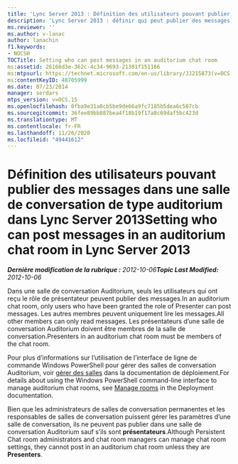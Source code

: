 ```yaml
---
title: 'Lync Server 2013 : Définition des utilisateurs pouvant publier des messages dans une salle de conversation de type auditorium'
description: 'Lync Server 2013 : définir qui peut publier des messages dans une salle de conversation Auditorium.'
ms.reviewer: ''
ms.author: v-lanac
author: lanachin
f1.keywords:
- NOCSH
TOCTitle: Setting who can post messages in an auditorium chat room
ms:assetid: 26168d3e-362c-4c34-9693-21301f151166
ms:mtpsurl: https://technet.microsoft.com/en-us/library/JJ215873(v=OCS.15)
ms:contentKeyID: 48705999
ms.date: 07/23/2014
manager: serdars
mtps_version: v=OCS.15
ms.openlocfilehash: 0fba9e31a0cb5be9de66a9fc7185b5dea6c507cb
ms.sourcegitcommit: 36fee89bb887bea4f18b19f17a8c69daf5bc423d
ms.translationtype: MT
ms.contentlocale: fr-FR
ms.lasthandoff: 11/26/2020
ms.locfileid: "49441612"
---
```

# <a name="setting-who-can-post-messages-in-an-auditorium-chat-room-in-lync-server-2013"></a><span data-ttu-id="36d82-103">Définition des utilisateurs pouvant publier des messages dans une salle de conversation de type auditorium dans Lync Server 2013</span><span class="sxs-lookup"><span data-stu-id="36d82-103">Setting who can post messages in an auditorium chat room in Lync Server 2013</span></span>

<div data-xmlns="http://www.w3.org/1999/xhtml">

<div class="topic" data-xmlns="http://www.w3.org/1999/xhtml" data-msxsl="urn:schemas-microsoft-com:xslt" data-cs="https://msdn.microsoft.com/">

<div data-asp="https://msdn2.microsoft.com/asp">



</div>

<div id="mainSection">

<div id="mainBody"><span data-ttu-id="36d82-104">

<span> </span></span><span class="sxs-lookup"><span data-stu-id="36d82-104">

<span> </span></span></span>

<span data-ttu-id="36d82-105">_**Dernière modification de la rubrique :** 2012-10-06_</span><span class="sxs-lookup"><span data-stu-id="36d82-105">_**Topic Last Modified:** 2012-10-06_</span></span>

<span data-ttu-id="36d82-106">Dans une salle de conversation Auditorium, seuls les utilisateurs qui ont reçu le rôle de présentateur peuvent publier des messages.</span><span class="sxs-lookup"><span data-stu-id="36d82-106">In an auditorium chat room, only users who have been granted the role of Presenter can post messages.</span></span> <span data-ttu-id="36d82-107">Les autres membres peuvent uniquement lire les messages.</span><span class="sxs-lookup"><span data-stu-id="36d82-107">All other members can only read messages.</span></span> <span data-ttu-id="36d82-108">Les présentateurs d’une salle de conversation Auditorium doivent être membres de la salle de conversation.</span><span class="sxs-lookup"><span data-stu-id="36d82-108">Presenters in an auditorium chat room must be members of the chat room.</span></span>

<span data-ttu-id="36d82-109">Pour plus d’informations sur l’utilisation de l’interface de ligne de commande Windows PowerShell pour gérer des salles de conversation Auditorium, voir [gérer des salles](manage-rooms.md) dans la documentation de déploiement.</span><span class="sxs-lookup"><span data-stu-id="36d82-109">For details about using the Windows PowerShell command-line interface to manage auditorium chat rooms, see [Manage rooms](manage-rooms.md) in the Deployment documentation.</span></span>

<span data-ttu-id="36d82-110">Bien que les administrateurs de salles de conversation permanentes et les responsables de salles de conversation puissent gérer les paramètres d’une salle de conversation, ils ne peuvent pas publier dans une salle de conversation Auditorium sauf s’ils sont **présentateurs**.</span><span class="sxs-lookup"><span data-stu-id="36d82-110">Although Persistent Chat room administrators and chat room managers can manage chat room settings, they cannot post in an auditorium chat room unless they are **Presenters**.</span></span>

<span data-ttu-id="36d82-111"></div>

<span> </span>

</div>

</div>

</span><span class="sxs-lookup"><span data-stu-id="36d82-111"></div>

<span> </span>

</div>

</div>

</span></span></div>

